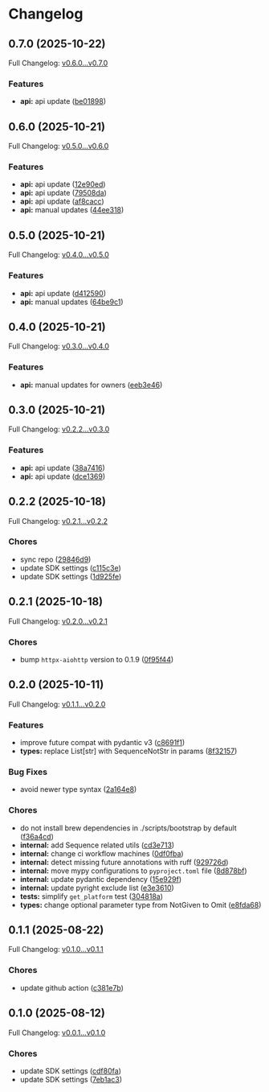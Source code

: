 # Changelog

## 0.7.0 (2025-10-22)

Full Changelog: [v0.6.0...v0.7.0](https://github.com/evrimai/fleet-client/compare/v0.6.0...v0.7.0)

### Features

* **api:** api update ([be01898](https://github.com/evrimai/fleet-client/commit/be01898710be8527d4bafbd3913a89d0c75814d9))

## 0.6.0 (2025-10-21)

Full Changelog: [v0.5.0...v0.6.0](https://github.com/evrimai/fleet-client/compare/v0.5.0...v0.6.0)

### Features

* **api:** api update ([12e90ed](https://github.com/evrimai/fleet-client/commit/12e90edb57ac90c955b17ae65d024d93553283eb))
* **api:** api update ([79508da](https://github.com/evrimai/fleet-client/commit/79508da7d93a2b38aeb0dcef31cf721dc2be7c15))
* **api:** api update ([af8cacc](https://github.com/evrimai/fleet-client/commit/af8cacc836e4246dbf46229052dd166e2a79e386))
* **api:** manual updates ([44ee318](https://github.com/evrimai/fleet-client/commit/44ee3182469fbcda1ff23de5a707c09e9c921a8c))

## 0.5.0 (2025-10-21)

Full Changelog: [v0.4.0...v0.5.0](https://github.com/evrimai/fleet-client/compare/v0.4.0...v0.5.0)

### Features

* **api:** api update ([d412590](https://github.com/evrimai/fleet-client/commit/d41259033e4019c8b0bbae82a3777f61168ac613))
* **api:** manual updates ([64be9c1](https://github.com/evrimai/fleet-client/commit/64be9c1ce4656d6b8642a0c7c2ebfd7e18c00084))

## 0.4.0 (2025-10-21)

Full Changelog: [v0.3.0...v0.4.0](https://github.com/evrimai/fleet-client/compare/v0.3.0...v0.4.0)

### Features

* **api:** manual updates for owners ([eeb3e46](https://github.com/evrimai/fleet-client/commit/eeb3e46ceb951a44241af103613b8af6dd7f4fb8))

## 0.3.0 (2025-10-21)

Full Changelog: [v0.2.2...v0.3.0](https://github.com/evrimai/fleet-client/compare/v0.2.2...v0.3.0)

### Features

* **api:** api update ([38a7416](https://github.com/evrimai/fleet-client/commit/38a7416cf6ddd58aa1e7adb90b1d4eb704ff463f))
* **api:** api update ([dce1369](https://github.com/evrimai/fleet-client/commit/dce13692486dfd073ad58ade34d2888a6590660b))

## 0.2.2 (2025-10-18)

Full Changelog: [v0.2.1...v0.2.2](https://github.com/evrimai/fleet-client/compare/v0.2.1...v0.2.2)

### Chores

* sync repo ([29846d9](https://github.com/evrimai/fleet-client/commit/29846d9a1daeafb06856842be735ce3d2431445d))
* update SDK settings ([c115c3e](https://github.com/evrimai/fleet-client/commit/c115c3e4a83059d7df3cf24a79e410a7bbd20b36))
* update SDK settings ([1d925fe](https://github.com/evrimai/fleet-client/commit/1d925fe2b09a44b1264df8fc468a45abdf486d11))

## 0.2.1 (2025-10-18)

Full Changelog: [v0.2.0...v0.2.1](https://github.com/evrimai/fleet-client/compare/v0.2.0...v0.2.1)

### Chores

* bump `httpx-aiohttp` version to 0.1.9 ([0f95f44](https://github.com/evrimai/fleet-client/commit/0f95f449a11fe83f6eafd99b93436d7ee58de168))

## 0.2.0 (2025-10-11)

Full Changelog: [v0.1.1...v0.2.0](https://github.com/evrimai/fleet-client/compare/v0.1.1...v0.2.0)

### Features

* improve future compat with pydantic v3 ([c8691f1](https://github.com/evrimai/fleet-client/commit/c8691f125561c469a298672d1e367111f7198bb3))
* **types:** replace List[str] with SequenceNotStr in params ([8f32157](https://github.com/evrimai/fleet-client/commit/8f3215724d47844374b296b5ba086c7947157cd0))


### Bug Fixes

* avoid newer type syntax ([2a164e8](https://github.com/evrimai/fleet-client/commit/2a164e875d4cd861b984e3615a78aac98b9265bd))


### Chores

* do not install brew dependencies in ./scripts/bootstrap by default ([f36a4cd](https://github.com/evrimai/fleet-client/commit/f36a4cd011f4a2918a8df46043ce06c0b09c2be5))
* **internal:** add Sequence related utils ([cd3e713](https://github.com/evrimai/fleet-client/commit/cd3e713c5830f3a836eedb2b975e22003d3f769c))
* **internal:** change ci workflow machines ([0df0fba](https://github.com/evrimai/fleet-client/commit/0df0fba25bab2a88dfdd10712882a3daf09a7be6))
* **internal:** detect missing future annotations with ruff ([929726d](https://github.com/evrimai/fleet-client/commit/929726daea0669365219252fe951eb45070274a1))
* **internal:** move mypy configurations to `pyproject.toml` file ([8d878bf](https://github.com/evrimai/fleet-client/commit/8d878bf66b804f2363d81cf11b8776cea71c3013))
* **internal:** update pydantic dependency ([15e929f](https://github.com/evrimai/fleet-client/commit/15e929fb7cb27e7d15c4482b12267d18092eebe6))
* **internal:** update pyright exclude list ([e3e3610](https://github.com/evrimai/fleet-client/commit/e3e36109bc89d95d2feca7f8d57c4b44a4b64cfa))
* **tests:** simplify `get_platform` test ([304818a](https://github.com/evrimai/fleet-client/commit/304818a66dc6b87b9d0dbf8962b1b0f74910f0ce))
* **types:** change optional parameter type from NotGiven to Omit ([e8fda68](https://github.com/evrimai/fleet-client/commit/e8fda68010aabfe3439560b04fae38537e7668fd))

## 0.1.1 (2025-08-22)

Full Changelog: [v0.1.0...v0.1.1](https://github.com/evrimai/fleet-client/compare/v0.1.0...v0.1.1)

### Chores

* update github action ([c381e7b](https://github.com/evrimai/fleet-client/commit/c381e7bf6e43d386fba8b6a0b97c640fc546252d))

## 0.1.0 (2025-08-12)

Full Changelog: [v0.0.1...v0.1.0](https://github.com/evrimai/fleet-client/compare/v0.0.1...v0.1.0)

### Chores

* update SDK settings ([cdf80fa](https://github.com/evrimai/fleet-client/commit/cdf80fa800399b84a4be3220a6700d29f6e63acf))
* update SDK settings ([7eb1ac3](https://github.com/evrimai/fleet-client/commit/7eb1ac32ce6ee54bffea2c5fdb51d7fdd3d760f1))
